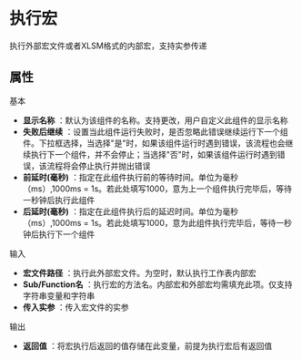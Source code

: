 # 执行宏

执行外部宏文件或者XLSM格式的内部宏，支持实参传递

## 属性
基本
- **显示名称** ：默认为该组件的名称。支持更改，用户自定义此组件的显示名称
- **失败后继续** ：设置当此组件运行失败时，是否忽略此错误继续运行下一个组件。下拉框选择，当选择"是"时，如果该组件运行时遇到错误，该流程也会继续执行下一个组件，并不会停止；当选择"否"时，如果该组件运行时遇到错误，该流程将会停止执行并抛出错误
- **前延时(毫秒)** ：指定在此组件执行前的等待时间。单位为毫秒（ms）,1000ms = 1s。若此处填写1000，意为上一个组件执行完毕后，等待一秒钟后执行此组件
- **后延时(毫秒)** ：指定在此组件执行后的延迟时间。单位为毫秒（ms）,1000ms = 1s。若此处填写1000，意为此组件执行完毕后，等待一秒钟后执行下一个组件


输入

- **宏文件路径** ：执行此外部宏文件。为空时，默认执行工作表内部宏
- **Sub/Function名** ：执行宏的方法名。内部宏和外部宏均需填充此项。仅支持字符串变量和字符串
- **传入实参** ：传入宏文件的实参

输出

- **返回值** ：将宏执行后返回的值存储在此变量，前提为执行宏后有返回值
